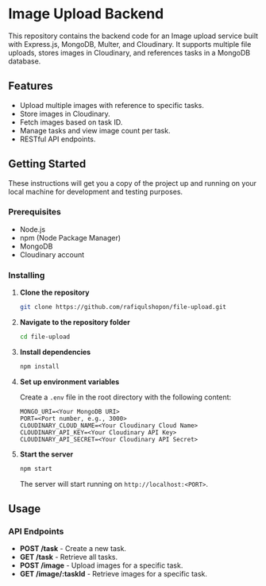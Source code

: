 # Image Upload Backend

This repository contains the backend code for an Image upload service built with Express.js, MongoDB, Multer, and Cloudinary. It supports multiple file uploads, stores images in Cloudinary, and references tasks in a MongoDB database.

## Features

- Upload multiple images with reference to specific tasks.
- Store images in Cloudinary.
- Fetch images based on task ID.
- Manage tasks and view image count per task.
- RESTful API endpoints.

## Getting Started

These instructions will get you a copy of the project up and running on your local machine for development and testing purposes.

### Prerequisites

- Node.js
- npm (Node Package Manager)
- MongoDB
- Cloudinary account

### Installing

1. **Clone the repository**

   ```bash
   git clone https://github.com/rafiqulshopon/file-upload.git
   ```

2. **Navigate to the repository folder**

   ```bash
   cd file-upload
   ```

3. **Install dependencies**

   ```bash
   npm install
   ```

4. **Set up environment variables**

   Create a `.env` file in the root directory with the following content:

   ```env
   MONGO_URI=<Your MongoDB URI>
   PORT=<Port number, e.g., 3000>
   CLOUDINARY_CLOUD_NAME=<Your Cloudinary Cloud Name>
   CLOUDINARY_API_KEY=<Your Cloudinary API Key>
   CLOUDINARY_API_SECRET=<Your Cloudinary API Secret>
   ```

5. **Start the server**

   ```bash
   npm start
   ```

   The server will start running on `http://localhost:<PORT>`.

## Usage

### API Endpoints

- **POST /task** - Create a new task.
- **GET /task** - Retrieve all tasks.
- **POST /image** - Upload images for a specific task.
- **GET /image/:taskId** - Retrieve images for a specific task.
